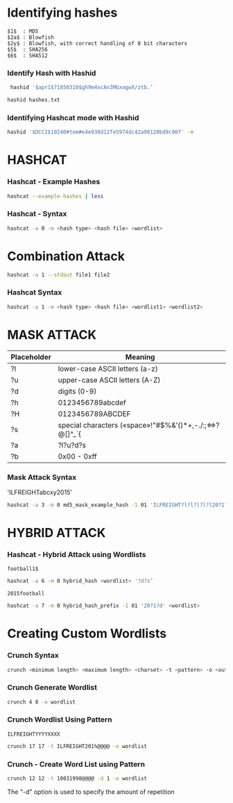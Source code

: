 # Identifying hashes

```
$1$  : MD5
$2a$ : Blowfish
$2y$ : Blowfish, with correct handling of 8 bit characters
$5$  : SHA256
$6$  : SHA512
```

### Identify Hash with Hashid

```bash
 hashid '$apr1$71850310$gh9m4xcAn3MGxogwX/ztb.’
```

```bash
hashid hashes.txt 
```

### Identifying Hashcat mode with Hashid

```bash
hashid '$DCC2$10240#tom#e4e938d12fe5974dc42a90120bd9c90f' -m
```

# HASHCAT

### Hashcat - Example Hashes

```bash
hashcat --example-hashes | less
```

### Hashcat - Syntax

```bash
hashcat -a 0 -m <hash type> <hash file> <wordlist>
```

# Combination Attack

```bash
hashcat -a 1 --stdout file1 file2
```

### Hashcat Syntax

```bash
hashcat -a 1 -m <hash type> <hash file> <wordlist1> <wordlist2>
```

# MASK ATTACK

| **Placeholder** | **Meaning** |
| --- | --- |
| ?l | lower-case ASCII letters (a-z) |
| ?u | upper-case ASCII letters (A-Z) |
| ?d | digits (0-9) |
| ?h | 0123456789abcdef |
| ?H | 0123456789ABCDEF |
| ?s | special characters («space»!"#$%&'()*+,-./:;<=>?@[]^_`{ |
| ?a | ?l?u?d?s |
| ?b | 0x00 - 0xff |

### Mask Attack Syntax

'ILFREIGHTabcxy2015’

```bash
hashcat -a 3 -m 0 md5_mask_example_hash -1 01 'ILFREIGHT?l?l?l?l?l20?1?d’
```

# HYBRID ATTACK

### Hashcat - Hybrid Attack using Wordlists

`football1$`

```bash
hashcat -a 6 -m 0 hybrid_hash <wordlist> '?d?s’
```

`2015football`

```bash
hashcat -a 7 -m 0 hybrid_hash_prefix -1 01 '20?1?d' <wordlist>
```

# Creating Custom Wordlists

### Crunch Syntax

```bash
crunch <minimum length> <maximum length> <charset> -t <pattern> -o <output file>
```

### Crunch Generate Wordlist

```bash
crunch 4 8 -o wordlist
```

### Crunch Wordlist Using Pattern

`ILFREIGHTYYYYXXXX`

```bash
crunch 17 17 -t ILFREIGHT201%@@@@ -o wordlist
```

### Crunch - Create Word List using Pattern

```bash
crunch 12 12 -t 10031998@@@@ -d 1 -o wordlist
```

The "-d" option is used to specify the amount of repetition
